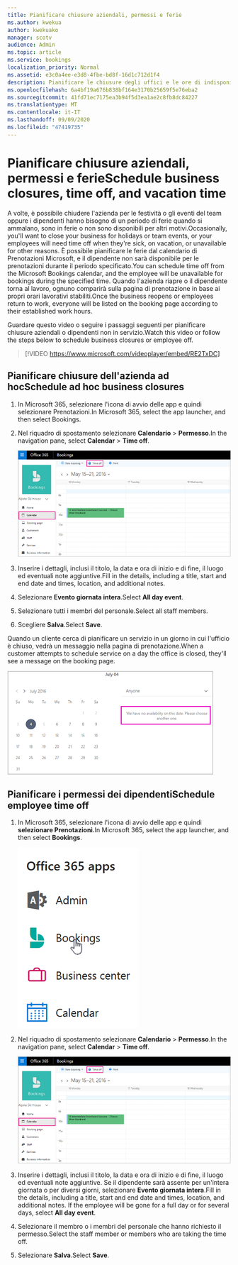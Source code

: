 ```yaml
---
title: Pianificare chiusure aziendali, permessi e ferie
ms.author: kwekua
author: kwekuako
manager: scotv
audience: Admin
ms.topic: article
ms.service: bookings
localization_priority: Normal
ms.assetid: e3c0a4ee-e3d8-4fbe-bd8f-16d1c712d1f4
description: Pianificare le chiusure degli uffici e le ore di indisponibilità dei dipendenti dal calendario di Bookings in modo che i dipendenti siano contrassegnati come non disponibili per le prenotazioni negli orari specificati.
ms.openlocfilehash: 6a4bf19a676b838bf164e3170b25659f5e76eba2
ms.sourcegitcommit: 41fd71ec7175ea3b94f5d3ea1ae2c8fb8dc84227
ms.translationtype: MT
ms.contentlocale: it-IT
ms.lasthandoff: 09/09/2020
ms.locfileid: "47419735"
---
```

# <a name="schedule-business-closures-time-off-and-vacation-time"></a><span data-ttu-id="9fc02-103">Pianificare chiusure aziendali, permessi e ferie</span><span class="sxs-lookup"><span data-stu-id="9fc02-103">Schedule business closures, time off, and vacation time</span></span>

<span data-ttu-id="9fc02-104">A volte, è possibile chiudere l'azienda per le festività o gli eventi del team oppure i dipendenti hanno bisogno di un periodo di ferie quando si ammalano, sono in ferie o non sono disponibili per altri motivi.</span><span class="sxs-lookup"><span data-stu-id="9fc02-104">Occasionally, you'll want to close your business for holidays or team events, or your employees will need time off when they're sick, on vacation, or unavailable for other reasons.</span></span> <span data-ttu-id="9fc02-105">È possibile pianificare le ferie dal calendario di Prenotazioni Microsoft, e il dipendente non sarà disponibile per le prenotazioni durante il periodo specificato.</span><span class="sxs-lookup"><span data-stu-id="9fc02-105">You can schedule time off from the Microsoft Bookings calendar, and the employee will be unavailable for bookings during the specified time.</span></span> <span data-ttu-id="9fc02-106">Quando l'azienda riapre o il dipendente torna al lavoro, ognuno comparirà sulla pagina di prenotazione in base ai propri orari lavorativi stabiliti.</span><span class="sxs-lookup"><span data-stu-id="9fc02-106">Once the business reopens or employees return to work, everyone will be listed on the booking page according to their established work hours.</span></span>

<span data-ttu-id="9fc02-107">Guardare questo video o seguire i passaggi seguenti per pianificare chiusure aziendali o dipendenti non in servizio.</span><span class="sxs-lookup"><span data-stu-id="9fc02-107">Watch this video or follow the steps below to schedule business closures or employee off.</span></span>

> [!VIDEO https://www.microsoft.com/videoplayer/embed/RE2TxDC]

## <a name="schedule-ad-hoc-business-closures"></a><span data-ttu-id="9fc02-108">Pianificare chiusure dell'azienda ad hoc</span><span class="sxs-lookup"><span data-stu-id="9fc02-108">Schedule ad hoc business closures</span></span>

1. <span data-ttu-id="9fc02-109">In Microsoft 365, selezionare l'icona di avvio delle app e quindi selezionare Prenotazioni.</span><span class="sxs-lookup"><span data-stu-id="9fc02-109">In Microsoft 365, select the app launcher, and then select Bookings.</span></span>

1. <span data-ttu-id="9fc02-110">Nel riquadro di spostamento selezionare **Calendario** \> **Permesso**.</span><span class="sxs-lookup"><span data-stu-id="9fc02-110">In the navigation pane, select **Calendar** \> **Time off**.</span></span>

   ![Immagine del pulsante per la visualizzazione del calendario di Bookings e il tempo libero](../media/bookings-calendar-timeoff.png)

1. <span data-ttu-id="9fc02-112">Inserire i dettagli, inclusi il titolo, la data e ora di inizio e di fine, il luogo ed eventuali note aggiuntive.</span><span class="sxs-lookup"><span data-stu-id="9fc02-112">Fill in the details, including a title, start and end date and times, location, and additional notes.</span></span>

1. <span data-ttu-id="9fc02-113">Selezionare **Evento giornata intera**.</span><span class="sxs-lookup"><span data-stu-id="9fc02-113">Select **All day event**.</span></span>

1. <span data-ttu-id="9fc02-114">Selezionare tutti i membri del personale.</span><span class="sxs-lookup"><span data-stu-id="9fc02-114">Select all staff members.</span></span>

1. <span data-ttu-id="9fc02-115">Scegliere **Salva**.</span><span class="sxs-lookup"><span data-stu-id="9fc02-115">Select **Save**.</span></span>

<span data-ttu-id="9fc02-116">Quando un cliente cerca di pianificare un servizio in un giorno in cui l'ufficio è chiuso, vedrà un messaggio nella pagina di prenotazione.</span><span class="sxs-lookup"><span data-stu-id="9fc02-116">When a customer attempts to schedule service on a day the office is closed, they'll see a message on the booking page.</span></span>

   ![Immagine del messaggio di esempio che il cliente vede quando prova a prenotare durante il periodo di inasd.](../media/bookings-timeoff-message.png)

## <a name="schedule-employee-time-off"></a><span data-ttu-id="9fc02-118">Pianificare i permessi dei dipendenti</span><span class="sxs-lookup"><span data-stu-id="9fc02-118">Schedule employee time off</span></span>

1. <span data-ttu-id="9fc02-119">In Microsoft 365, selezionare l'icona di avvio delle app e quindi **selezionare Prenotazioni.**</span><span class="sxs-lookup"><span data-stu-id="9fc02-119">In Microsoft 365, select the app launcher, and then select **Bookings**.</span></span>

   ![Immagine dell'icona di avvio delle app](../media/bookings-applauncher.png)

1. <span data-ttu-id="9fc02-121">Nel riquadro di spostamento selezionare **Calendario** \> **Permesso**.</span><span class="sxs-lookup"><span data-stu-id="9fc02-121">In the navigation pane, select **Calendar** \> **Time off**.</span></span>

   ![Immagine del pulsante per la visualizzazione del calendario di Bookings e il tempo libero](../media/bookings-calendar-timeoff.png)

1. <span data-ttu-id="9fc02-p102">Inserire i dettagli, inclusi il titolo, la data e ora di inizio e di fine, il luogo ed eventuali note aggiuntive. Se il dipendente sarà assente per un'intera giornata o per diversi giorni, selezionare **Evento giornata intera**.</span><span class="sxs-lookup"><span data-stu-id="9fc02-p102">Fill in the details, including a title, start and end date and times, location, and additional notes. If the employee will be gone for a full day or for several days, select **All day event**.</span></span>

1. <span data-ttu-id="9fc02-125">Selezionare il membro o i membri del personale che hanno richiesto il permesso.</span><span class="sxs-lookup"><span data-stu-id="9fc02-125">Select the staff member or members who are taking the time off.</span></span>

1. <span data-ttu-id="9fc02-126">Selezionare **Salva**.</span><span class="sxs-lookup"><span data-stu-id="9fc02-126">Select **Save**.</span></span>
